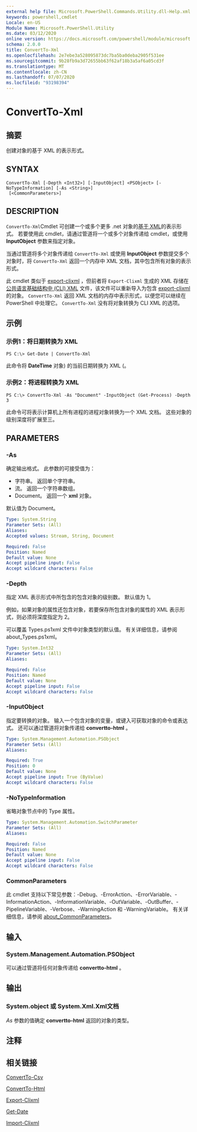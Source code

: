 ```yaml
---
external help file: Microsoft.PowerShell.Commands.Utility.dll-Help.xml
keywords: powershell,cmdlet
Locale: en-US
Module Name: Microsoft.PowerShell.Utility
ms.date: 03/12/2020
online version: https://docs.microsoft.com/powershell/module/microsoft.powershell.utility/convertto-xml?view=powershell-7.1&WT.mc_id=ps-gethelp
schema: 2.0.0
title: ConvertTo-Xml
ms.openlocfilehash: 2e7ebe3a528095873dc7ba5ba0deba2905f531ee
ms.sourcegitcommit: 9b28fb9a3d72655bb63f62af18b3a5af6a05cd3f
ms.translationtype: MT
ms.contentlocale: zh-CN
ms.lasthandoff: 07/07/2020
ms.locfileid: "93198394"
---
```

# ConvertTo-Xml

## 摘要
创建对象的基于 XML 的表示形式。

## SYNTAX

```
ConvertTo-Xml [-Depth <Int32>] [-InputObject] <PSObject> [-NoTypeInformation] [-As <String>]
 [<CommonParameters>]
```

## DESCRIPTION

`ConvertTo-Xml`Cmdlet 可创建一个或多个更多 .net 对象的[基于 XML](/dotnet/api/system.xml.xmldocument)的表示形式。 若要使用此 cmdlet，请通过管道将一个或多个对象传递给 cmdlet，或使用 **InputObject** 参数来指定对象。

当通过管道将多个对象传递给 `ConvertTo-Xml` 或使用 **InputObject** 参数提交多个对象时，将 `ConvertTo-Xml` 返回一个内存中 XML 文档，其中包含所有对象的表示形式。

此 cmdlet 类似于 [export-clixml](./Export-Clixml.md) ，但前者将 `Export-Clixml` 生成的 XML 存储在 [公共语言基础结构中 (CLI) XML](https://www.ecma-international.org/publications/standards/Ecma-335.htm) 文件，该文件可以重新导入为包含 [export-clixml](./Import-Clixml.md)的对象。 `ConvertTo-Xml` 返回 XML 文档的内存中表示形式，以便您可以继续在 PowerShell 中处理它。 `ConvertTo-Xml` 没有将对象转换为 CLI XML 的选项。

## 示例

### 示例1：将日期转换为 XML

```
PS C:\> Get-Date | ConvertTo-Xml
```

此命令将 **DateTime** 对象) 的当前日期转换为 XML (。

### 示例2：将进程转换为 XML

```
PS C:\> ConvertTo-Xml -As "Document" -InputObject (Get-Process) -Depth 3
```

此命令可将表示计算机上所有进程的进程对象转换为一个 XML 文档。 这些对象的级别深度将扩展至三。

## PARAMETERS

### -As

确定输出格式。
此参数的可接受值为：

- 字符串。
返回单个字符串。
- 流。
返回一个字符串数组。
- Document。
返回一个 **xml** 对象。

默认值为 Document。

```yaml
Type: System.String
Parameter Sets: (All)
Aliases:
Accepted values: Stream, String, Document

Required: False
Position: Named
Default value: None
Accept pipeline input: False
Accept wildcard characters: False
```

### -Depth

指定 XML 表示形式中所包含的包含对象的级别数。 默认值为 1。

例如，如果对象的属性还包含对象，若要保存所包含对象的属性的 XML 表示形式，则必须将深度指定为 2。

可以覆盖 Types.ps1xml 文件中对象类型的默认值。 有关详细信息，请参阅 about_Types.ps1xml。

```yaml
Type: System.Int32
Parameter Sets: (All)
Aliases:

Required: False
Position: Named
Default value: None
Accept pipeline input: False
Accept wildcard characters: False
```

### -InputObject

指定要转换的对象。 输入一个包含对象的变量，或键入可获取对象的命令或表达式。 还可以通过管道将对象传递给 **convertto-html** 。

```yaml
Type: System.Management.Automation.PSObject
Parameter Sets: (All)
Aliases:

Required: True
Position: 0
Default value: None
Accept pipeline input: True (ByValue)
Accept wildcard characters: False
```

### -NoTypeInformation

省略对象节点中的 Type 属性。

```yaml
Type: System.Management.Automation.SwitchParameter
Parameter Sets: (All)
Aliases:

Required: False
Position: Named
Default value: None
Accept pipeline input: False
Accept wildcard characters: False
```

### CommonParameters

此 cmdlet 支持以下常见参数：-Debug、-ErrorAction、-ErrorVariable、-InformationAction、-InformationVariable、-OutVariable、-OutBuffer、-PipelineVariable、-Verbose、-WarningAction 和 -WarningVariable。 有关详细信息，请参阅 [about_CommonParameters](https://go.microsoft.com/fwlink/?LinkID=113216)。

## 输入

### System.Management.Automation.PSObject

可以通过管道将任何对象传递给 **convertto-html** 。

## 输出

### System.object 或 System.Xml.Xml文档

*As* 参数的值确定 **convertto-html** 返回的对象的类型。

## 注释

## 相关链接

[ConvertTo-Csv](ConvertTo-Csv.md)

[ConvertTo-Html](ConvertTo-Html.md)

[Export-Clixml](Export-Clixml.md)

[Get-Date](Get-Date.md)

[Import-Clixml](Import-Clixml.md)


